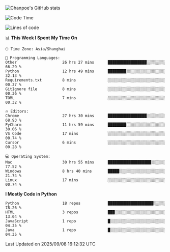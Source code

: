 ![Chanpoe's GitHub stats](https://github-readme-stats.vercel.app/api?username=Chanpoe&show_icons=true&count_private=true&theme=cobalt)

<!--START_SECTION:waka-->
![Code Time](http://img.shields.io/badge/Code%20Time-991%20hrs%2018%20mins-blue)

![Lines of code](https://img.shields.io/badge/From%20Hello%20World%20I%27ve%20Written-1.9%20million%20lines%20of%20code-blue)

📊 **This Week I Spent My Time On** 

```text
🕑︎ Time Zone: Asia/Shanghai

💬 Programming Languages: 
Other                    26 hrs 27 mins      █████████████████░░░░░░░░   66.29 % 
Python                   12 hrs 49 mins      ████████░░░░░░░░░░░░░░░░░   32.13 % 
Requirements.txt         8 mins              ░░░░░░░░░░░░░░░░░░░░░░░░░   00.37 % 
GitIgnore file           8 mins              ░░░░░░░░░░░░░░░░░░░░░░░░░   00.36 % 
TOML                     7 mins              ░░░░░░░░░░░░░░░░░░░░░░░░░   00.32 % 

🔥 Editors: 
Chrome                   27 hrs 30 mins      █████████████████░░░░░░░░   68.93 % 
PyCharm                  11 hrs 59 mins      ████████░░░░░░░░░░░░░░░░░   30.06 % 
VS Code                  17 mins             ░░░░░░░░░░░░░░░░░░░░░░░░░   00.74 % 
Cursor                   6 mins              ░░░░░░░░░░░░░░░░░░░░░░░░░   00.28 % 

💻 Operating System: 
Mac                      30 hrs 55 mins      ███████████████████░░░░░░   77.52 % 
Windows                  8 hrs 40 mins       █████░░░░░░░░░░░░░░░░░░░░   21.74 % 
Linux                    17 mins             ░░░░░░░░░░░░░░░░░░░░░░░░░   00.74 % 
```

**I Mostly Code in Python** 

```text
Python                   18 repos            ████████████████████░░░░░   78.26 % 
HTML                     3 repos             ███░░░░░░░░░░░░░░░░░░░░░░   13.04 % 
JavaScript               1 repo              █░░░░░░░░░░░░░░░░░░░░░░░░   04.35 % 
Java                     1 repo              █░░░░░░░░░░░░░░░░░░░░░░░░   04.35 % 
```




 Last Updated on 2025/09/08 16:12:32 UTC
<!--END_SECTION:waka-->
